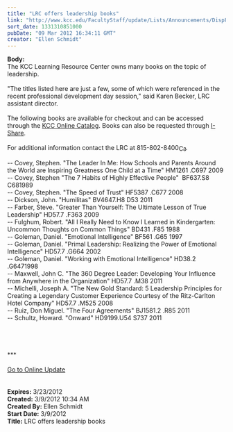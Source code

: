 ```yaml
---
title: "LRC offers leadership books"
link: "http://www.kcc.edu/FacultyStaff/update/Lists/Announcements/DispForm.aspx?ID=633"
sort_date: 1331310851000
pubDate: "09 Mar 2012 16:34:11 GMT"
creator: "Ellen Schmidt"
---
```


<div><b>Body:</b> <div class="ExternalClass5B0F9993B41A4577A9D96136CC307C05">
<div>The KCC Learning Resource Center owns many books on the topic of leadership.  </div>
<div> </div>
<div>&quot;The titles listed here are just a few, some of which were referenced in the recent professional development day session,&quot; said Karen Becker, LRC assistant director. </div>
<div> </div>
<div>The following books are available for checkout and can be accessed through the <a href="/library">KCC Online Catalog</a>. Books can also be requested through <a href="http://vufind.carli.illinois.edu/all/vf/">I-Share</a>.</div>
<div> </div>
<div>For additional information contact the LRC at <span style="white-space:nowrap" class="baec5a81-e4d6-4674-97f3-e9220f0136c1">815-802-8400<a style="border-bottom:medium none;position:static !important;border-left:medium none;margin:0px;width:16px;bottom:0px;display:inline;white-space:nowrap;float:none;height:16px;vertical-align:middle;overflow:hidden;border-top:medium none;top:0px;cursor:hand;right:0px;border-right:medium none;left:0px" title="Call: 815-802-8400" href="/FacultyStaff/update/Lists/Announcements/EditForm.aspx?ID=633&amp;Source=/FacultyStaff/update/_layouts/sitemanager.aspx?SmtContext%3DSPList%3a7e45450e-520d-4ad3-81dd-a79ebcc75df4?SPWeb%3a6dd7d01a-f4b3-47f9-8d35-b60692caa2f7%3a%26SmtContextExpanded%3DTrue%26Filter%3D1%26pgsz%3D100%26vrmode%3DFalse%26lvn%3DUnexpired%20Announcements#"><img style="border-bottom:medium none;position:static !important;border-left:medium none;margin:0px;width:16px;bottom:0px;display:inline;white-space:nowrap;float:none;height:16px;vertical-align:middle;overflow:hidden;border-top:medium none;top:0px;cursor:hand;right:0px;border-right:medium none;left:0px" title="Call: 815-802-8400" /></a></span>.</div>
<div> </div>
<div>-- Covey, Stephen. &quot;The Leader In Me: How Schools and Parents Around the World are Inspiring Greatness One Child at a Time&quot; HM1261 .C697 2009</div>
<div>-- Covey, Stephen &quot;The 7 Habits of Highly Effective People&quot;  BF637.S8 C681989</div>
<div>-- Covey, Stephen. &quot;The Speed of Trust&quot; HF5387 .C677 2008</div>
<div>-- Dickson, John. &quot;Humilitas&quot; BV4647.H8 D53 2011</div>
<div>-- Farber, Steve. &quot;Greater Than Yourself: The Ultimate Lesson of True Leadership&quot; HD57.7 .F363 2009  </div>
<div>-- Fulghum, Robert. &quot;All I Really Need to Know I Learned in Kindergarten: Uncommon Thoughts on Common Things&quot; BD431 .F85 1988</div>
<div>-- Goleman, Daniel. &quot;Emotional Intelligence&quot; BF561 .G65 1997   </div>
<div>-- Goleman, Daniel. &quot;Primal Leadership: Realizing the Power of Emotional Intelligence&quot; HD57.7 .G664 2002</div>
<div>-- Goleman, Daniel. &quot;Working with Emotional Intelligence&quot; HD38.2 .G6471998  </div>
<div>-- Maxwell, John C. &quot;The 360 Degree Leader: Developing Your Influence from Anywhere in the Organization&quot; HD57.7 .M38 2011</div>
<div>-- Michelli, Joseph A. &quot;The New Gold Standard: 5 Leadership Principles for Creating a Legendary Customer Experience Courtesy of the Ritz-Carlton Hotel Company&quot; HD57.7 .M525 2008   </div>
<div>-- Ruiz, Don Miguel. &quot;The Four Agreements&quot; BJ1581.2 .R85 2011</div>
<div>-- Schultz, Howard. &quot;Onward&quot; HD9199.U54 S737 2011</div>
<div> </div>
<div><br />  
<div> </div>
<div>***</div>
<div> </div>
<div><a href="/FacultyStaff/update/Pages/dailyupdate.aspx">Go to Online Update</a></div>
<div> </div></div>
<div> </div></div></div>
<div><b>Expires:</b> 3/23/2012</div>
<div><b>Created:</b> 3/9/2012 10:34 AM</div>
<div><b>Created By:</b> Ellen Schmidt</div>
<div><b>Start Date:</b> 3/9/2012</div>
<div><b>Title:</b> LRC offers leadership books</div>
